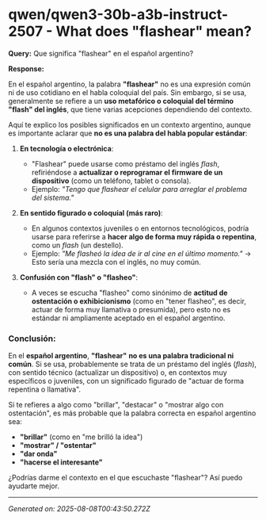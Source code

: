 # qwen/qwen3-30b-a3b-instruct-2507 - What does "flashear" mean?

**Query:** Que significa "flashear" en el español argentino?



**Response:**

En el español argentino, la palabra **"flashear"** no es una expresión común ni de uso cotidiano en el habla coloquial del país. Sin embargo, si se usa, generalmente se refiere a un **uso metafórico o coloquial del término "flash" del inglés**, que tiene varias acepciones dependiendo del contexto.

Aquí te explico los posibles significados en un contexto argentino, aunque es importante aclarar que **no es una palabra del habla popular estándar**:

1. **En tecnología o electrónica**:  
   - "Flashear" puede usarse como préstamo del inglés *flash*, refiriéndose a **actualizar o reprogramar el firmware de un dispositivo** (como un teléfono, tablet o consola).  
   - Ejemplo: *"Tengo que flashear el celular para arreglar el problema del sistema."*

2. **En sentido figurado o coloquial (más raro)**:  
   - En algunos contextos juveniles o en entornos tecnológicos, podría usarse para referirse a **hacer algo de forma muy rápida o repentina**, como un *flash* (un destello).  
   - Ejemplo: *"Me flasheó la idea de ir al cine en el último momento."* → Esto sería una mezcla con el inglés, no muy común.

3. **Confusión con "flash" o "flasheo"**:  
   - A veces se escucha "flasheo" como sinónimo de **actitud de ostentación o exhibicionismo** (como en "tener flasheo", es decir, actuar de forma muy llamativa o presumida), pero esto no es estándar ni ampliamente aceptado en el español argentino.

### Conclusión:
En el **español argentino**, **"flashear"** **no es una palabra tradicional ni común**. Si se usa, probablemente se trata de un préstamo del inglés (*flash*), con sentido técnico (actualizar un dispositivo) o, en contextos muy específicos o juveniles, con un significado figurado de "actuar de forma repentina o llamativa".

Si te refieres a algo como "brillar", "destacar" o "mostrar algo con ostentación", es más probable que la palabra correcta en español argentino sea:
- **"brillar"** (como en "me brilló la idea")
- **"mostrar" / "ostentar"**
- **"dar onda"**
- **"hacerse el interesante"**

¿Podrías darme el contexto en el que escuchaste "flashear"? Así puedo ayudarte mejor.

---
*Generated on: 2025-08-08T00:43:50.272Z*
